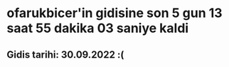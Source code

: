 # ofarukbicer'in gidisine son 5 gun 13 saat 55 dakika 03 saniye kaldi

## Gidis tarihi: 30.09.2022 :(